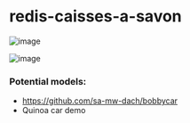 # redis-caisses-a-savon

![image](https://user-images.githubusercontent.com/11509290/224686185-36bc34d9-e3b0-4dda-975a-73d748767964.png)

![image](https://user-images.githubusercontent.com/11509290/224686403-8636e2ec-6c71-475c-8d63-100daad4503a.png)

### Potential models:

- https://github.com/sa-mw-dach/bobbycar
- Quinoa car demo

